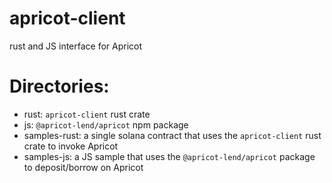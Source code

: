 # apricot-client
rust and JS interface for Apricot

# Directories:
- rust: `apricot-client` rust crate
- js: `@apricot-lend/apricot` npm package
- samples-rust: a single solana contract that uses the `apricot-client` rust crate to invoke Apricot
- samples-js: a JS sample that uses the `@apricot-lend/apricot` package to deposit/borrow on Apricot

